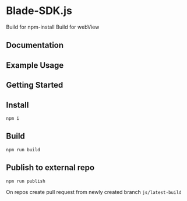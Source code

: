 # Blade-SDK.js

Build for npm-install
Build for webView

## Documentation

## Example Usage

## Getting Started

## Install

```
npm i
```

## Build

```
npm run build
```

## Publish to external repo

```
npm run publish
```

On repos create pull request from newly created branch `js/latest-build`
